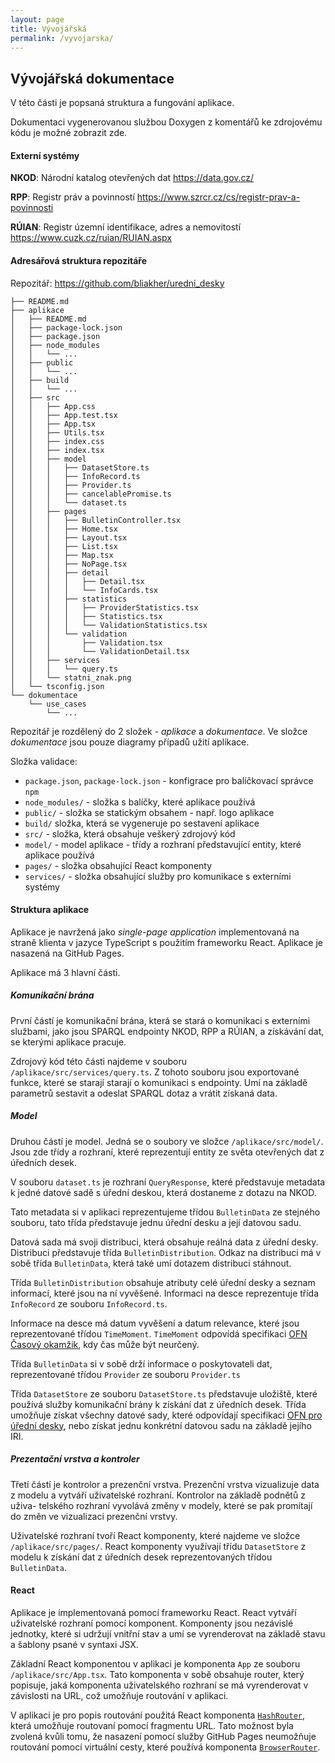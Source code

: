 ```yaml
---
layout: page
title: Vývojářská
permalink: /vyvojarska/
---
```


## Vývojářská dokumentace

V této části je popsaná struktura a fungování aplikace.

Dokumentaci vygenerovanou službou Doxygen z komentářů ke zdrojovému kódu je možné zobrazit zde.

#### Externí systémy

**NKOD**: Národní katalog otevřených dat <https://data.gov.cz/>

**RPP**: Registr práv a povinností <https://www.szrcr.cz/cs/registr-prav-a-povinnosti>

**RÚIAN**: Registr územní identifikace, adres a nemovitostí <https://www.cuzk.cz/ruian/RUIAN.aspx>

#### Adresářová struktura repozitáře

Repozitář: <https://github.com/bliakher/uredni_desky>

```
├── README.md
├── aplikace
│   ├── README.md
│   ├── package-lock.json
│   ├── package.json
│   ├── node_modules
│   │   └── ...
│   ├── public
│   │   └── ...
│   ├── build
│   │   └── ...
│   ├── src
│   │   ├── App.css
│   │   ├── App.test.tsx
│   │   ├── App.tsx
│   │   ├── Utils.tsx
│   │   ├── index.css
│   │   ├── index.tsx
│   │   ├── model
│   │   │   ├── DatasetStore.ts
│   │   │   ├── InfoRecord.ts
│   │   │   ├── Provider.ts
│   │   │   ├── cancelablePromise.ts
│   │   │   └── dataset.ts
│   │   ├── pages
│   │   │   ├── BulletinController.tsx
│   │   │   ├── Home.tsx
│   │   │   ├── Layout.tsx
│   │   │   ├── List.tsx
│   │   │   ├── Map.tsx
│   │   │   ├── NoPage.tsx
│   │   │   ├── detail
│   │   │   │   ├── Detail.tsx
│   │   │   │   └── InfoCards.tsx
│   │   │   ├── statistics
│   │   │   │   ├── ProviderStatistics.tsx
│   │   │   │   ├── Statistics.tsx
│   │   │   │   └── ValidationStatistics.tsx
│   │   │   └── validation
│   │   │       ├── Validation.tsx
│   │   │       └── ValidationDetail.tsx
│   │   ├── services
│   │   │   └── query.ts
│   │   └── statni_znak.png
│   └── tsconfig.json
└── dokumentace
    └── use_cases
        └── ...

```

Repozitář je rozdělený do 2 složek - *aplikace* a *dokumentace*. Ve složce *dokumentace* jsou pouze diagramy případů užití aplikace.

Složka validace:
- `package.json`, `package-lock.json` - konfigrace pro balíčkovací správce `npm`
- `node_modules/` - složka s balíčky, které aplikace používá
- `public/` - složka se statickým obsahem - např. logo aplikace
- `build/` složka, která se vygeneruje po sestavení aplikace
- `src/` - složka, která obsahuje veškerý zdrojový kód
- `model/` - model aplikace - třídy a rozhraní představující entity, které aplikace používá
- `pages/` - složka obsahující React komponenty 
- `services/` - složka obsahující služby pro komunikace s externími systémy


#### Struktura aplikace

Aplikace je navržená jako *single-page application* implementovaná na straně klienta v jazyce TypeScript s použitím frameworku React. Aplikace je nasazená na GitHub Pages.

Aplikace má 3 hlavní části.

##### Komunikační brána

První částí je komunikační brána, která se stará o komunikaci s externími službami, jako jsou SPARQL endpointy NKOD, RPP a RÚIAN, a získávání dat, se kterými aplikace pracuje. 

Zdrojový kód této části najdeme v souboru `/aplikace/src/services/query.ts`. Z tohoto souboru jsou exportované funkce, které se starají starají o komunikaci s endpointy. Umí na základě parametrů sestavit a odeslat SPARQL dotaz a vrátit získaná data.

##### Model

Druhou částí je model. Jedná se o soubory ve složce `/aplikace/src/model/`. Jsou zde třídy a rozhraní, které reprezentují entity ze světa otevřených dat z úředních desek.

V souboru `dataset.ts` je rozhraní `QueryResponse`, které představuje metadata k jedné datové sadě s úřední deskou, která dostaneme z dotazu na NKOD. 

Tato metadata si v aplikaci reprezentujeme třídou `BulletinData` ze stejného souboru, tato třída představuje jednu úřední desku a její datovou sadu.  

Datová sada má svoji distribuci, která obsahuje reálná data z úřední desky. Distribuci představuje třída `BulletinDistribution`. Odkaz na distribuci má v sobě třída `BulletinData`, která také umí dotazem distribuci stáhnout.

Třída `BulletinDistribution` obsahuje atributy celé úřední desky a seznam informací, které jsou na ní vyvěšené. Informaci na desce reprezentuje třída `InfoRecord` ze souboru `InfoRecord.ts`. 

Informace na desce má datum vyvěšení a datum relevance, které jsou reprezentované třídou `TimeMoment`. `TimeMoment` odpovídá specifikaci [OFN Časový okamžik](https://ofn.gov.cz/časová-specifikace/2020-07-01/#vazba-časová-specifikace-časový-okamžik), kdy čas může být neurčený.

Třída `BulletinData` si v sobě drží informace o poskytovateli dat, reprezentované třídou `Provider` ze souboru `Provider.ts`

Třída `DatasetStore` ze souboru `DatasetStore.ts` představuje uložiště, které používá služby komunikační brány k získání dat z úředních desek. Třída umožňuje získat všechny datové sady, které odpovídají specifikaci [OFN pro úřední desky](https://ofn.gov.cz/úřední-desky/2021-07-20/), nebo získat jednu konkrétní datovou sadu na základě jejího IRI.


##### Prezentační vrstva a kontroler

Třetí částí je kontrolor a prezenční vrstva. Prezenční vrstva vizualizuje data
z modelu a vytváří uživatelské rozhraní. Kontrolor na základě podnětů z uživa-
telského rozhraní vyvolává změny v modely, které se pak promítají do změn ve
vizualizaci prezenční vrstvy.

Uživatelské rozhraní tvoří React komponenty, které najdeme ve složce `/aplikace/src/pages/`. React komponenty využívají třídu `DatasetStore` z modelu k získání dat z úředních desek reprezentovaných třídou `BulletinData`. 

#### React

Aplikace je implementovaná pomocí frameworku React. React vytváří uživatelské rozhraní pomocí komponent. Komponenty jsou nezávislé jednotky, které si udržují vnitřní stav a umí se vyrenderovat na základě stavu a šablony psané v syntaxi JSX. 

Základní React komponentou v aplikaci je komponenta `App` ze souboru `/aplikace/src/App.tsx`. Tato komponenta v sobě obsahuje router, který popisuje, jaká komponenta uživatelského rozhraní se má vyrenderovat v závislosti na URL, což umožňuje routování v aplikaci.

V aplikaci je pro popis routování použitá React komponenta [`HashRouter`](https://reactrouter.com/docs/en/v6/routers/hash-router), která umožňuje routovaní pomocí fragmentu URL. Tato možnost byla zvolená kvůli tomu, že nasazení pomocí služby GitHub Pages neumožňuje routování pomocí virtuální cesty, které používá komponenta [`BrowserRouter`](https://reactrouter.com/docs/en/v6/routers/browser-router).



